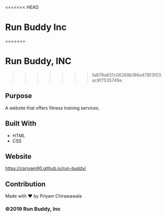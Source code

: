 <<<<<<< HEAD
# Run Buddy Inc
=======
# Run Buddy, INC
>>>>>>> fa679a831c06269b186e478f3f03ac9f7535749e

## Purpose
A website that offers fitness training services.

## Built With
* HTML
* CSS

## Website
https://cpriyam90.github.io/run-buddy/

## Contribution
Made with ❤️ by Priyam Chirawawala

### ©️2019 Run Buddy, Inc
